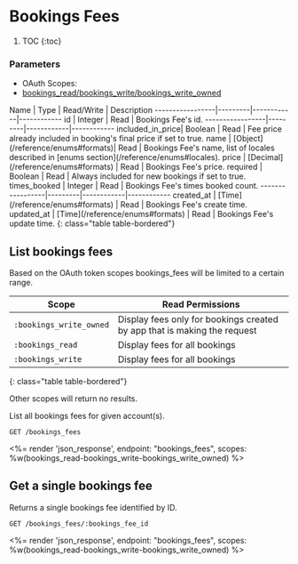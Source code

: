 # Bookings Fees

1. TOC
{:toc}

### Parameters
<ul class="nav nav-pills" role="tablist">
  <li class="disabled"><a>OAuth Scopes:</a></li>
  <li class="active"><a href="#bookings_read-bookings_write-bookings_write_owned" role="tab" data-toggle="pill">bookings_read/bookings_write/bookings_write_owned</a></li>
</ul>
<div class="tab-content" markdown="1">
  <div class="tab-pane active" id="bookings_read-bookings_write-bookings_write_owned" markdown="1">
Name             | Type    | Read/Write | Description
-----------------|---------|------------|------------
id               | Integer | Read       | Bookings Fee's id.
-----------------|---------|------------|------------
included_in_price| Boolean | Read       | Fee price already included in booking's final price if set to true.
name             | [Object](/reference/enums#formats)| Read       | Bookings Fee's name, list of locales described in [enums section](/reference/enums#locales).
price            | [Decimal](/reference/enums#formats)  | Read       | Bookings Fee's price.
required         | Boolean | Read       | Always included for new bookings if set to true.
times_booked     | Integer | Read       | Bookings Fee's times booked count.
-----------------|---------|------------|------------
created_at       | [Time](/reference/enums#formats) | Read         | Bookings Fee's create time.
updated_at       | [Time](/reference/enums#formats) | Read         | Bookings Fee's update time.
{: class="table table-bordered"}
  </div>
</div>

## List bookings fees

Based on the OAuth token scopes bookings_fees will be limited to a
certain range.

Scope                    | Read Permissions
-------------------------|------------
`:bookings_write_owned`  | Display fees only for bookings created by app that is making the request
`:bookings_read`         | Display fees for all bookings
`:bookings_write`        | Display fees for all bookings
{: class="table table-bordered"}

Other scopes will return no results.

List all bookings fees for given account(s).

~~~
GET /bookings_fees
~~~

<%= render 'json_response', endpoint: "bookings_fees", scopes: %w(bookings_read-bookings_write-bookings_write_owned) %>

## Get a single bookings fee

Returns a single bookings fee identified by ID.

~~~
GET /bookings_fees/:bookings_fee_id
~~~

<%= render 'json_response', endpoint: "bookings_fees", scopes: %w(bookings_read-bookings_write-bookings_write_owned) %>
